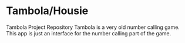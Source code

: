 # Tambola/Housie
Tambola Project Repository
Tambola is a very old number calling game. This app is just an interface for the number calling part of the game.

